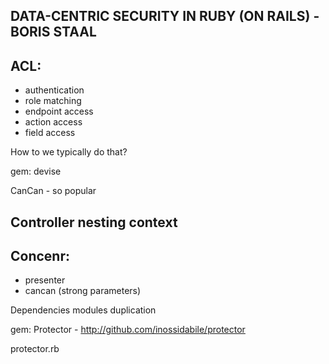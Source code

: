 DATA-CENTRIC SECURITY IN RUBY (ON RAILS) - BORIS STAAL
------------------------------------------------------

ACL:
----

- authentication
- role matching
- endpoint access
- action access
- field access

How to we typically do that?

gem: devise

CanCan - so popular 

Controller nesting context
--------------------------

Concenr:
--------
- presenter 
- cancan 
(strong parameters)

Dependencies modules duplication

gem: Protector - http://github.com/inossidabile/protector

protector.rb

